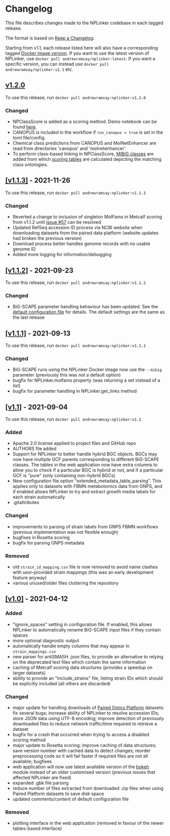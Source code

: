 # Changelog

This file describes changes made to the NPLinker codebase in each tagged release. 

The format is based on [Keep a Changelog](https://keepachangelog.com/en/1.0.0/).

Starting from v1.1, each release listed here will also have a corresponding tagged [Docker image version](https://hub.docker.com/r/andrewramsay/nplinker/tags?page=1&ordering=last_updated). If you want to use the latest version of NPLinker, use `docker pull andrewramsay/nplinker:latest`. If you want a specific version, you can instead use `docker pull andrewramsay/nplinker:v1.1` etc. 

## [v1.2.0](https://github.com/sdrogers/nplinker/compare/v1.1.3...v1.2)

To use this release, run `docker pull andrewramsay:nplinker:v1.2.0`

### Changed

 - NPClassScore is added as a scoring method. Demo notebook can be found [here](notebooks/npclassscore_linking/NPClassScore_demo.ipynb).
 - CANOPUS is included in the workflow if `run_canopus = true` is set in the toml file/config.
 - Chemical class predictions from CANOPUS and MolNetEnhancer are read from directories 'canopus' and 'molnetenhancer'.
 - To perform class-based linking in NPClassScore, [MIBiG classes](prototype/nplinker/data/MIBiG2.0_compounds_with_AS_BGC_CF_NPC_classes.txt) are added from which [scoring tables](notebooks/npclassscore_linking/class_matching_tables.ipynb) are calculated depicting the matching class ontologies.

## [[v1.1.3]](https://github.com/sdrogers/nplinker/compare/v1.1.2...v1.1.3) - 2021-11-26

To use this release, run `docker pull andrewramsay:nplinker:v1.1.3`

### Changed

 - Reverted a change to inclusion of singleton MolFams in Metcalf scoring from v1.1.2 until [issue #57](https://github.com/sdrogers/nplinker/issues/57) can be resolved
 - Updated RefSeq accession ID process via NCBI website when downloading datasets from the paired data platform (website updates had broken the previous version)
 - Download process better handles genome records with no usable genome ID
 - Added more logging for information/debugging

## [[v1.1.2]](https://github.com/sdrogers/nplinker/compare/v1.1.1...v1.1.2) - 2021-09-23

To use this release, run `docker pull andrewramsay:nplinker:v1.1.2`

### Changed

 - BiG-SCAPE parameter handling behaviour has been updated. See the [default configuration file](https://github.com/sdrogers/nplinker/blob/666669e32724139bcc27d6869a986f891c1dc0cf/prototype/nplinker/data/nplinker.toml#L200) for details. The default settings are the same as the last release
 
## [[v1.1.1]](https://github.com/sdrogers/nplinker/compare/v1.1...v1.1.1) - 2021-09-13

To use this release, run `docker pull andrewramsay:nplinker:v1.1.1`

### Changed

 - BiG-SCAPE runs using the NPLinker Docker image now use the ``--mibig`` parameter (previously this was not a default option)
 - bugfix for NPLinker.molfams property (was returning a set instead of a list)
 - bugfix for parameter handling in NPLinker.get_links method
 

## [[v1.1]](https://github.com/sdrogers/nplinker/compare/v1.0...v1.1) - 2021-09-04

To use this release, run `docker pull andrewramsay:nplinker:v1.1`

### Added

 - Apache 2.0 license applied to project files and GitHub repo
 - AUTHORS file added
 - Support for NPLinker to better handle hybrid BGC objects. BGCs may now have multiple GCF parents corresponding to different BiG-SCAPE classes. The tables in the web application now have extra columns to allow you to check if a particular BGC is hybrid or not, and if a particular GCF is "pure" (only containing non-hybrid BGCs)
 - New configuration file option "extended_metadata_table_parsing". This applies only to datasets with FBMN metabolomics data from GNPS, and if enabled allows NPLinker to try and extract growth media labels for each strain automatically
 - .gitattributes 

### Changed

 - improvements to parsing of strain labels from GNPS FBMN workflows (previous implementation was not flexible enough)
 - bugfixes in Rosetta scoring
 - bugfix for parsing GNPS metadata

### Removed

 - old `strain_id_mapping.csv` file is now removed to avoid name clashes with uesr-provided strain mappings (this was an early development feature anyway)
 - various unused/older files cluttering the repository

## [[v1.0]](https://github.com/sdrogers/nplinker/compare/v.0.1...v1.0) - 2021-04-12

### Added
 
 - "ignore_spaces" setting in configuration file. If enabled, this allows NPLinker to automatically rename BiG-SCAPE input files if they contain spaces
 - more optional diagnostic output
 - automatically handle empty columns that may appear in `strain_mappings.csv`
 - new parser for antiSMASH .json files, to provide an alternative to relying on the deprecated text files which contain the same information
 - caching of Metcalf scoring data structures (provides a speedup on larger datasets)
 - ability to provide an "include_strains" file, listing strain IDs which should be explicitly included (all others are discarded)

### Changed

 - major update for handling downloads of [Paired Omics Platform](https://pairedomicsdata.bioinformatics.nl/) datasets: fix several bugs; increase ability of NPLinker to resolve accession IDs; store JSON data using UTF-8 encoding; improve detection of previously downloaded files to reduce network traffic/time required to retrieve a dataset
 - bugfix for a crash that occurred when trying to access a disabled scoring method
 - major update to Rosetta scoring: improve caching of data structures; save version number with cached data to detect changes; reorder preprocessing code so it will fail faster if required files are not all available; bugfixes
 - web application will now use latest available version of the [bokeh](https://github.com/bokeh/bokeh) module instead of an older customised version (previous issues that affected NPLinker are fixed)
 - expanded .gbk file parsing
 - reduce number of files extracted from downloaded .zip files when using Paired Platform datasets to save disk space
 - updated comments/content of default configuration file

### Removed

 - plotting interface in the web application (removed in favour of the newer tables-based interface)
